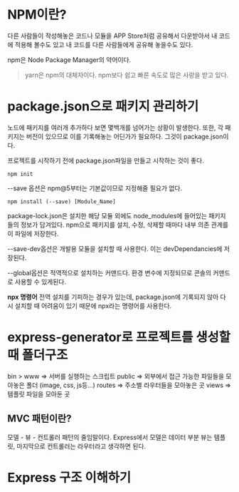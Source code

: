 # NPM이란?

다른 사람들이 작성해놓은 코드나 모듈을 APP Store처럼 공유해서 다운받아서 내 코드에 적용해 볼수도 있고 내 코드를 다른 사람들에게 공유해 놓을수도 있다.

npm은 Node Package Manager의 약어이다.

> yarn은 npm의 대체자이다.
> npm보다 쉽고 빠른 속도로 많은 사랑을 받고 있다.

# package.json으로 패키지 관리하기

노드에 패키지를 여러개 추가하다 보면 몇백개를 넘어가는 상황이 발생한다. 또한, 각 패키지는 버전이 있으므로 이를 기록해놓는 어딘가가 필요하다. 그것이 package.json이다.

프로젝트를 시작하기 전에 package.json파일을 만들고 시작하는 것이 좋다.

```console
npm init
```

--save 옵션은 npm@5부터는 기본값이므로 지정해줄 필요가 없다.

```console
npm install (--save) [Module_Name]
```

package-lock.json은 설치한 해당 모듈 외에도 node_modules에 들어있는 패키지들의 정보가 담겨있다. npm으로 패키지를 설치, 수정, 삭제할 때마다 내부 의존 관계를 이 파일에 저장한다.

--save-dev옵션은 개발용 모듈을 설치할 때 사용한다. 이는 devDependancies에 저장된다.

--global옵션은 적역적으로 설치하는 커맨드다. 환경 변수에 지정되므로 콘솔의 커맨드로 사용할 수 있게된다.

**npx 명령어**
전역 설치를 기피하는 경우가 있는데, package.json에 기록되지 않아 다시 설치할 때 어려움이 있기 때문에 npx라는 명령어를 사용한다.

# express-generator로 프로젝트를 생성할 때 폴더구조

bin > www => 서버를 실행하는 스크립트
public => 외부에서 접근 가능한 파일들을 모아놓은 폴더 (image, css, js등...)
routes => 주소별 라우터들을 모아놓은 곳
views => 템플릿 파일을 모아둔 곳

## MVC 패턴이란?

모델 - 뷰 - 컨트롤러 패턴의 줄임말이다.
Express에서 모델은 데이터 부분 뷰는 템플릿, 마지막으로 컨트롤러는 라우터라고 생각하면 된다.

# Express 구조 이해하기
